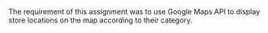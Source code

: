 The requirement of this assignment was to use Google Maps API to display store locations on the map according to their category.
